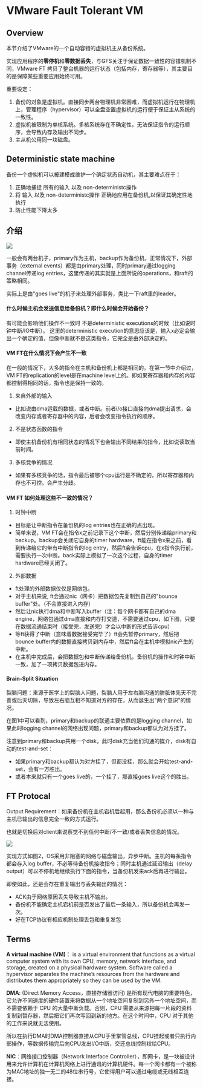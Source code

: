 # VMware Fault Tolerant VM

## Overview
本节介绍了VMware的一个自动容错的虚拟机主从备份系统。

实现应用程序的**零停机**和**零数据丢失**，与GFS关注于保证数据一致性的容错机制不同，VMware FT 拷贝了整台机器的运行状态（包括内存，寄存器等），其主要目的是保障某些重要应用始终可用。

重要设定：
1. 备份的对象是虚拟机。直接同步两台物理机非常困难，而虚拟机运行在物理机上，管理程序（hypervisor）可以全盘空置虚拟机的运行便于保证主从系统的一致性。
2. 虚拟机被限制为单核系统。多核系统存在不确定性，无法保证指令的运行顺序，会导致内存及输出不同步。
3. 主从机公用同一块磁盘。

## Deterministic state machine
备份一个虚拟机可以被建模成维护一个确定状态自动机，其主要难点在于：
1. 正确地捕捉 所有的输入 以及 non-deterministc操作 
2. 将 输入 以及 non-deterministc操作 正确地应用在备份机,以保证其确定性地执行
3. 防止性能下降太多

## 介绍

![](https://lh3.googleusercontent.com/proxy/qvyarRSOQPmpXRu0Ja_Mn4qnYY3f1bMqfwGGJLfIeGKUl0HL5mlmc6uGjrVViNoldER-ppA7ckV1w1V1LJefOBO-8RPoPoU9DKO8hOqZo9qNZySPt3UuIBie36KyUfzl_w)

一般会有两台机子，primary作为主机，backup作为备份机，正常情况下，外部事务（external events）都是由primary处理，同时primary通过logging channel传递log entries，这里传递的其实就是上面所说的operations，和raft的策略相同。

实际上是由"goes live"的机子来处理外部事务，类比一下raft里的leader。

#### 什么时候主机会发送信息给备份机？即什么时候会开始备份？

有可能会影响他们操作不一致时
不是deterministic executions的时候（比如说时钟中断/IO中断）。
这里的deterministic execution的意思应该是，输入x必定会输出一个确定的值，但像中断就不是这类指令，它完全是由外部决定的。

#### VM FT在什么情况下会产生不一致

在一般的情况下，大多的指令在主机和备份机上都是相同的。在第一节中介绍过，VM FT的replication的level是在machine level上的。即如果寄存器和内存的内容都控制得相同的话，指令也是保持一致的。

1. 来自外部的输入
- 比如说由dma运载的数据，或者中断。前者i/o接口直接向dma提出请求，会改变内存或者寄存器中的内容，后者会改变指令执行的顺序。

2. 不是状态函数的指令
- 即使主机备份机有相同状态的情况下也会输出不同结果的指令，比如说读取当前时间。

3. 多核竞争的情况
- 如果有多核竞争的话，指令最后被哪个cpu运行是不确定的，所以寄存器和内存也不可控。会产生分歧。

#### VM FT 如何处理这些不一致的情况？

1. 时钟中断
- 目标是让中断指令在备份机的log entries也在正确的点出现。
- 简单来说，VM FT会在指令x之前记录下这个中断，然后分别传递给primary和backup。backup会关闭它自身的timer hardware，ft能在指令x来之前，看到传递给它的带有中断指令的log entry，然后ft会告诉cpu，在x指令执行前，需要执行一次中断。back实际上模拟了一次这个过程，自身的timer hardware已经关闭了。

2. 外部数据
- ft处理的外部数据仅仅是网络包。
- 对于主机来说, ft会通过nic（网卡）把数据包先复制到自己的"bounce buffer"处。（不会直接进入内存）
- 然后让nic执行dma和中断写入buffer（注：每个网卡都有自己的dma engine，网络包通过dma直接和内存打交道，不需要通过cpu，如下图，只要在数据流通结束时（接受完，发送完）才会以中断的形式告诉cpu）
- 等ft获得了中断（意味着数据接受完毕了）ft会先暂停primary，然后把bounce buffer内的数据直接拷贝到内存中，然后ft会在主机中模拟nic产生的中断。
- 在主机中完成后，会把数据包和中断传递给备份机。备份机的操作和时钟中断一致，加了一项拷贝数据包进内存。

#### Brain-Split Situation

裂脑问题：来源于医学上的裂脑人问题，裂脑人用于左右脑沟通的胼胝体先天不完善或后天切除，导致左右脑互相不知道对方的存在，从而诞生出"两个意识"的情况。

在图1中可以看到，primary和backup的联通主要依靠的是logging channel，如果此时logging channel的网络出现问题，primary和backup都认为对方挂了。

注意到primary和backup共用一个disk，此时disk充当他们沟通的媒介，disk有自动的test-and-set：
- 如果primary和backup都认为对方挂了，但都没挂，那么就会开始test-and-set，会有一方胜出。
- 或者本来就只有一个goes live的，一个挂了，那直接goes live这个的胜出。

## FT Protocal
Output Requirement：如果备份机在主机宕机后起用，那么备份机必须以一种与主机已输出的信息完全一致的方式运行。

也就是切换后对client来说察觉不到任何中断/不一致/或者丢失信息的情况。

![](https://mr-dai.github.io/img/primary-backup-replication/ft-protocol.png)

实现方式如图2，OS采用非阻塞的网络与磁盘输出，异步中断。主机的每条指令都会存入log buffer，不必等待备份机接收指令；同时主机通过延迟输出（delay output）可以不停机地继续执行下面的指令，当备份机发来ack后再进行输出。

即使如此，还是会存在重复输出与丢失输出的情况：
- ACK由于网络原因丢失导致主机不输出。
- 备份机不能确定主机宕机前是否发出了最后一条输入，所以备份机会再发一次。
- 好在TCP协议有相应机制处理丢包和重复发包


## Terms
**A virtual machine (VM)**： is a virtual environment that functions as a virtual computer system with its own CPU, memory, network interface, and storage, created on a physical hardware system. Software called a hypervisor separates the machine’s resources from the hardware and distributes them appropriately so they can be used by the VM.

**DMA**: (Direct Memory Access，直接存储器访问) 是所有现代电脑的重要特色，它允许不同速度的硬件装置来将数据从一个地址空间复制到另外一个地址空间，而不需要依赖于 CPU 的大量中断负载。否则，CPU 需要从来源把每一片段的资料复制到暂存器，然后把它们再次写回到新的地方。在这个时间中，CPU 对于其他的工作来说就无法使用。 

所以在执行DMA时DMA控制器直接从CPU手里掌管总线，CPU挂起或者只执行内部操作，等数据传输完后向CPU发出I/O中断，交还总线控制权给CPU。

**NIC**：网络接口控制器（Network Interface Controller），即网卡，是一块被设计用来允许计算机在计算机网络上进行通讯的计算机硬件。每一个网卡都有一个被称为MAC地址的独一无二的48位串行号，它使得用户可以通过电缆或无线相互连接。